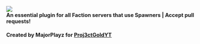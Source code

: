 <img src="https://github.com/MajorPlayz/SuperSpawners/raw/master/SuperSpawners.PNG" />
<br />
<b>An essential plugin for all Faction servers that use Spawners | Accept pull requests!</b>
<br />
<h4>Created by MajorPlayz for <a href="http://youtube.com/c/Proj3ctGoldYT">Proj3ctGoldYT</a></h4>
